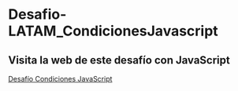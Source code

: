 # Desafio-LATAM_CondicionesJavascript

## Visita la web de este desafío con JavaScript
<a href="https://carolinalunasfarah.github.io/Desafio-LATAM_CondicionesJS/" target="_blank" rel="noopener noreferrer">Desafío Condiciones JavaScript</a>